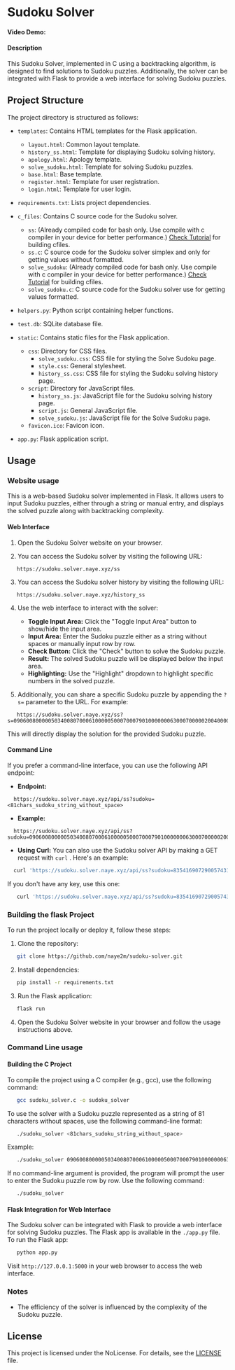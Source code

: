# Sudoku Solver

#### Video Demo:  <URL HERE>

#### Description

This Sudoku Solver, implemented in C using a backtracking algorithm, is designed to find solutions to Sudoku puzzles. Additionally, the solver can be integrated with Flask to provide a web interface for solving Sudoku puzzles.

## Project Structure

The project directory is structured as follows:

* `templates`: Contains HTML templates for the Flask application.
  + `layout.html`: Common layout template.
  + `history_ss.html`: Template for displaying Sudoku solving history.
  + `apology.html`: Apology template.
  + `solve_sudoku.html`: Template for solving Sudoku puzzles.
  + `base.html`: Base template.
  + `register.html`: Template for user registration.
  + `login.html`: Template for user login.

* `requirements.txt`: Lists project dependencies.

* `c_files`: Contains C source code for the Sudoku solver.
  + `ss`: (Already compiled code for bash only. Use compile with c compiler in your device for better performance.) [Check Tutorial](#building-the-project-1) for building cfiles.
  + `ss.c`: C source code for the Sudoku solver simplex and only for getting values without formatted.
  + `solve_sudoku`: (Already compiled code for bash only. Use compile with c compiler in your device for better performance.) [Check Tutorial](#building-the-project-1) for building cfiles.
  + `solve_sudoku.c`: C source code for the Sudoku solver use for getting values formatted.

* `helpers.py`: Python script containing helper functions.

* `test.db`: SQLite database file.

* `static`: Contains static files for the Flask application.
  + `css`: Directory for CSS files.
    - `solve_sudoku.css`: CSS file for styling the Solve Sudoku page.
    - `style.css`: General stylesheet.
    - `history_ss.css`: CSS file for styling the Sudoku solving history page.
  + `script`: Directory for JavaScript files.
    - `history_ss.js`: JavaScript file for the Sudoku solving history page.
    - `script.js`: General JavaScript file.
    - `solve_sudoku.js`: JavaScript file for the Solve Sudoku page.
  + `favicon.ico`: Favicon icon.

* `app.py`: Flask application script.

## Usage

### Website usage

This is a web-based Sudoku solver implemented in Flask. It allows users to input Sudoku puzzles, either through a string or manual entry, and displays the solved puzzle along with backtracking complexity.

#### Web Interface

1. Open the Sudoku Solver website on your browser.

2. You can access the Sudoku solver by visiting the following URL:
   

```
   https://sudoku.solver.naye.xyz/ss
   ```

3. You can access the Sudoku solver history by visiting the following URL:
   

```
   https://sudoku.solver.naye.xyz/history_ss
   ```

4. Use the web interface to interact with the solver:
   - **Toggle Input Area:** Click the "Toggle Input Area" button to show/hide the input area.
   - **Input Area:** Enter the Sudoku puzzle either as a string without spaces or manually input row by row.
   - **Check Button:** Click the "Check" button to solve the Sudoku puzzle.
   - **Result:** The solved Sudoku puzzle will be displayed below the input area.
   - **Highlighting:** Use the "Highlight" dropdown to highlight specific numbers in the solved puzzle.

5. Additionally, you can share a specific Sudoku puzzle by appending the `?s=` parameter to the URL. For example:
   

```
   https://sudoku.solver.naye.xyz/ss?s=090600800000503400807000610000050007000790100000006300070000020040000000203061784
   ```

   This will directly display the solution for the provided Sudoku puzzle.

#### Command Line

If you prefer a command-line interface, you can use the following API endpoint:

* **Endpoint:**
  

```
  https://sudoku.solver.naye.xyz/api/ss?sudoku=<81chars_sudoku_string_without_space>
  ```

* **Example:**
  

```
  https://sudoku.solver.naye.xyz/api/ss?sudoku=090600800000503400807000610000050007000790100000006300070000020040000000203061784
  ```

* **Using Curl:**
You can also use the Sudoku solver API by making a GET request with `curl` . Here's an example:
  

```bash
  curl 'https://sudoku.solver.naye.xyz/api/ss?sudoku=835416907290057431000000000069134782123678000000000063650000000000345276374900000&token=2024' -H 'cookie: session=eyJ1c2VyX2lkIjoxMX0.ZYiBIg.OvOgYfHQHDtEJ45kKZzNFo6__4Y'
  ```

   If you don't have any key, use this one:
   

```bash
   curl 'https://sudoku.solver.naye.xyz/api/ss?sudoku=835416907290057431000000000069134782123678000000000063650000000000345276374900000&token=2024' -H 'cookie: session=eyJ1c2VyX2lkIjoxMX0.ZYiBIg.OvOgYfHQHDtEJ45kKZzNFo6__4Y'
   ```

### Building the flask Project 

To run the project locally or deploy it, follow these steps:

1. Clone the repository:
   

```bash
   git clone https://github.com/naye2m/sudoku-solver.git
   ```

2. Install dependencies:
   

```bash
   pip install -r requirements.txt
   ```

3. Run the Flask application:
   

```bash
   flask run
   ```

4. Open the Sudoku Solver website in your browser and follow the usage instructions above.

### Command Line usage

#### Building the C Project

To compile the project using a C compiler (e.g., gcc), use the following command:
   

```bash
   gcc sudoku_solver.c -o sudoku_solver
   ```

To use the solver with a Sudoku puzzle represented as a string of 81 characters without spaces, use the following command-line format:
   

```bash
   ./sudoku_solver <81chars_sudoku_string_without_space>
   ```

Example:
   

```bash
   ./sudoku_solver 090600800000503400807000610000050007000790100000006300070000020040000000203061784
   ```

If no command-line argument is provided, the program will prompt the user to enter the Sudoku puzzle row by row. Use the following command:
   

```bash
   ./sudoku_solver
   ```

#### Flask Integration for Web Interface

The Sudoku solver can be integrated with Flask to provide a web interface for solving Sudoku puzzles. The Flask app is available in the `./app.py` file. To run the Flask app:
   

```bash
   python app.py
   ```

Visit `http://127.0.0.1:5000` in your web browser to access the web interface.

### Notes

* The efficiency of the solver is influenced by the complexity of the Sudoku puzzle.

## License

This project is licensed under the  NoLicense. For details, see the [LICENSE](LICENSE) file.
